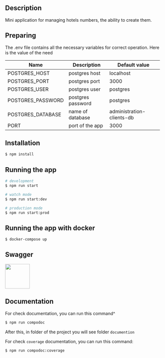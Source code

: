 ## Description

Mini application for managing hotels numbers, the ability to create them.

## Preparing

The .env file contains all the necessary variables for correct operation. Here is the value of the need

| Name              | Description                               | Default value                   |
|-------------------|-------------------------------------------|---------------------------------|
| POSTGRES_HOST     | postgres host                             | localhost                       |
| POSTGRES_PORT     | postgres port                             | 3000                            |
| POSTGRES_USER     | postgres user                             | postgres                        |
| POSTGRES_PASSWORD | postgres password                         | postgres                        |
| POSTGRES_DATABASE | name of database                          | administration-clients-db       |
| PORT              | port of the app                           | 3000                            |

## Installation

```bash
$ npm install
```

## Running the app

```bash
# development
$ npm run start

# watch mode
$ npm run start:dev

# production mode
$ npm run start:prod
```

## Running the app with docker

```bash
$ docker-compose up
```

## Swagger

<a href="http://localhost:3000/api">
  <img src="https://seeklogo.com/images/S/swagger-logo-A49F73BAF4-seeklogo.com.png" height="80">
</a>

## Documentation

For check documentation, you can run this command^ 
```bash
$ npm run compodoc
```
After this, in folder of the project you will see folder `documention`

For check `coverage` documentation, you can run this command:
```bash
$ npm run compodoc:coverage
```
